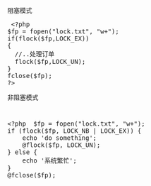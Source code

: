 <pre class="prettyprint lang-js linenums">阻塞模式</pre>
<pre class="prettyprint lang-js linenums"> &lt;?php
$fp = fopen("lock.txt", "w+");
if(flock($fp,LOCK_EX))
{
&nbsp; //..处理订单
&nbsp; flock($fp,LOCK_UN);
}
fclose($fp);
?&gt;
</pre>
<pre class="prettyprint lang-js linenums">非阻塞模式</pre>
<pre class="prettyprint lang-js linenums"></pre>
<pre class="prettyprint lang-js linenums"></pre>
<pre class="prettyprint lang-js linenums">&lt;?php  $fp = fopen("lock.txt", "w+");   
if (flock($fp, LOCK_NB | LOCK_EX)) {  
    echo 'do something';  
    @flock($fp, LOCK_UN);  
} else {  
    echo '系统繁忙';  
}  
@fclose($fp); </pre>